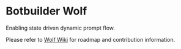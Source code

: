 # Botbuilder Wolf
Enabling state driven dynamic prompt flow.

Please refer to [Wolf Wiki](https://github.com/great-lakes/botbuilder-wolf/wiki) for roadmap and contribution information.
